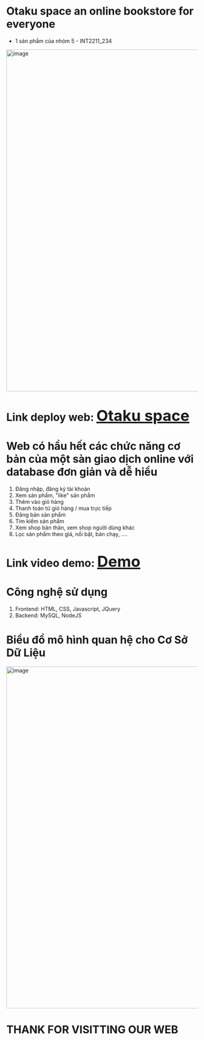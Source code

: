 # Otaku space an online bookstore for everyone 
- 1 sản phẩm của nhóm 5 - INT2211_234
<img width="900" alt="image" src="https://user-images.githubusercontent.com/63915841/207500327-2664daa3-4871-49ac-8f54-bc78a40fd446.png">

# Link deploy web: <a  style="font-size:40px;" href="https://shopee-web-clone-six.vercel.app/nologin.html" target="_blank">Otaku space</a>

# Web có hầu hết các chức năng cơ bản của một sàn giao dịch online với database đơn giản và dễ hiểu
1. Đăng nhập, đăng ký tài khoản
2. Xem sản phẩm, "like" sản phẩm
3. Thêm vào giỏ hàng
4. Thanh toán từ giỏ hàng / mua trực tiếp
5. Đăng bán sản phẩm
6. Tìm kiếm sản phẩm 
7. Xem shop bản thân, xem shop người dùng khác
8. Lọc sản phẩm theo giá, nổi bật, bán chạy, ....

# Link video demo: <a  style="font-size:40px;" href="https://drive.google.com/file/d/1lZDgIPBtA37rxLDSyJ7Jbcxz0bPeVN19/view?usp=sharing" target="_blank">Demo </a>

# Công nghệ sử dụng
1. Frontend: HTML, CSS, Javascript, JQuery
2. Backend: MySQL, NodeJS

# Biểu đồ mô hình quan hệ cho Cơ Sở Dữ Liệu
<img width="900" alt="image" src="https://user-images.githubusercontent.com/97510841/207821024-1d6d1bc8-391d-438c-86f7-58cb9f5f4c0e.png">

# THANK FOR VISITTING OUR WEB
